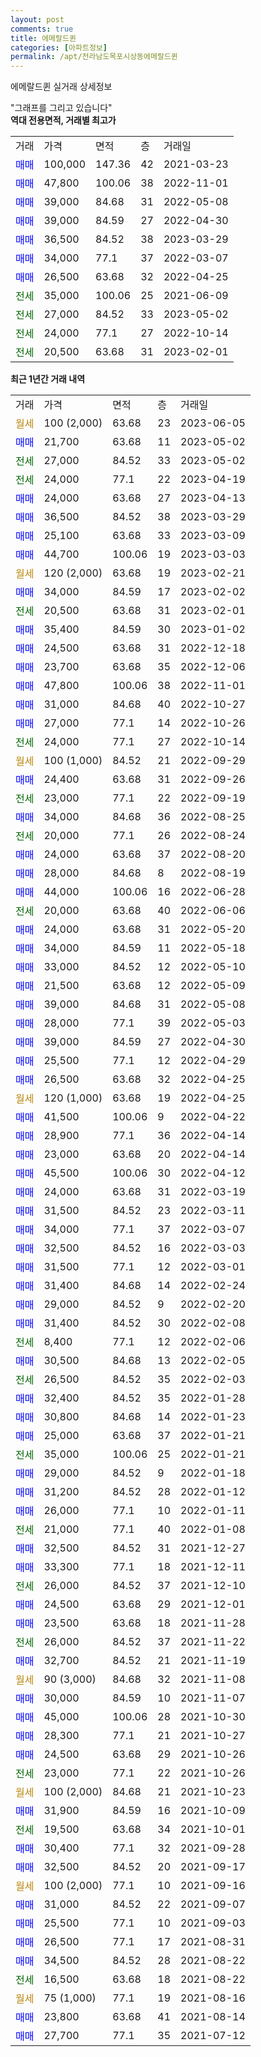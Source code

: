 ```yaml
---
layout: post
comments: true
title: 에메랄드퀸
categories: [아파트정보]
permalink: /apt/전라남도목포시상동에메랄드퀸
---
```


에메랄드퀸 실거래 상세정보

<script type="text/javascript">
  google.charts.load('current', {'packages':['line', 'corechart']});
  google.charts.setOnLoadCallback(drawChart);

  function drawChart() {
    var data = new google.visualization.DataTable();
    data.addColumn('date', '거래일');
    data.addColumn('number', "매매");
    data.addColumn('number', "전세");
    data.addColumn('number', "전매");

    data.addRows([[new Date(Date.parse("2023-06-05")), null, null, null], [new Date(Date.parse("2023-05-02")), 21700, null, null], [new Date(Date.parse("2023-05-02")), null, 27000, null], [new Date(Date.parse("2023-04-19")), null, 24000, null], [new Date(Date.parse("2023-04-13")), 24000, null, null], [new Date(Date.parse("2023-03-29")), 36500, null, null], [new Date(Date.parse("2023-03-09")), 25100, null, null], [new Date(Date.parse("2023-03-03")), 44700, null, null], [new Date(Date.parse("2023-02-21")), null, null, null], [new Date(Date.parse("2023-02-02")), 34000, null, null], [new Date(Date.parse("2023-02-01")), null, 20500, null], [new Date(Date.parse("2023-01-02")), 35400, null, null], [new Date(Date.parse("2022-12-18")), 24500, null, null], [new Date(Date.parse("2022-12-06")), 23700, null, null], [new Date(Date.parse("2022-11-01")), 47800, null, null], [new Date(Date.parse("2022-10-27")), 31000, null, null], [new Date(Date.parse("2022-10-26")), 27000, null, null], [new Date(Date.parse("2022-10-14")), null, 24000, null], [new Date(Date.parse("2022-09-29")), null, null, null], [new Date(Date.parse("2022-09-26")), 24400, null, null], [new Date(Date.parse("2022-09-19")), null, 23000, null], [new Date(Date.parse("2022-08-25")), 34000, null, null], [new Date(Date.parse("2022-08-24")), null, 20000, null], [new Date(Date.parse("2022-08-20")), 24000, null, null], [new Date(Date.parse("2022-08-19")), 28000, null, null], [new Date(Date.parse("2022-06-28")), 44000, null, null], [new Date(Date.parse("2022-06-06")), null, 20000, null], [new Date(Date.parse("2022-05-20")), 24000, null, null], [new Date(Date.parse("2022-05-18")), 34000, null, null], [new Date(Date.parse("2022-05-10")), 33000, null, null], [new Date(Date.parse("2022-05-09")), 21500, null, null], [new Date(Date.parse("2022-05-08")), 39000, null, null], [new Date(Date.parse("2022-05-03")), 28000, null, null], [new Date(Date.parse("2022-04-30")), 39000, null, null], [new Date(Date.parse("2022-04-29")), 25500, null, null], [new Date(Date.parse("2022-04-25")), 26500, null, null], [new Date(Date.parse("2022-04-25")), null, null, null], [new Date(Date.parse("2022-04-22")), 41500, null, null], [new Date(Date.parse("2022-04-14")), 28900, null, null], [new Date(Date.parse("2022-04-14")), 23000, null, null], [new Date(Date.parse("2022-04-12")), 45500, null, null], [new Date(Date.parse("2022-03-19")), 24000, null, null], [new Date(Date.parse("2022-03-11")), 31500, null, null], [new Date(Date.parse("2022-03-07")), 34000, null, null], [new Date(Date.parse("2022-03-03")), 32500, null, null], [new Date(Date.parse("2022-03-01")), 31500, null, null], [new Date(Date.parse("2022-02-24")), 31400, null, null], [new Date(Date.parse("2022-02-20")), 29000, null, null], [new Date(Date.parse("2022-02-08")), 31400, null, null], [new Date(Date.parse("2022-02-06")), null, 8400, null], [new Date(Date.parse("2022-02-05")), 30500, null, null], [new Date(Date.parse("2022-02-03")), null, 26500, null], [new Date(Date.parse("2022-01-28")), 32400, null, null], [new Date(Date.parse("2022-01-23")), 30800, null, null], [new Date(Date.parse("2022-01-21")), 25000, null, null], [new Date(Date.parse("2022-01-21")), null, 35000, null], [new Date(Date.parse("2022-01-18")), 29000, null, null], [new Date(Date.parse("2022-01-12")), 31200, null, null], [new Date(Date.parse("2022-01-11")), 26000, null, null], [new Date(Date.parse("2022-01-08")), null, 21000, null], [new Date(Date.parse("2021-12-27")), 32500, null, null], [new Date(Date.parse("2021-12-11")), 33300, null, null], [new Date(Date.parse("2021-12-10")), null, 26000, null], [new Date(Date.parse("2021-12-01")), 24500, null, null], [new Date(Date.parse("2021-11-28")), 23500, null, null], [new Date(Date.parse("2021-11-22")), null, 26000, null], [new Date(Date.parse("2021-11-19")), 32700, null, null], [new Date(Date.parse("2021-11-08")), null, null, null], [new Date(Date.parse("2021-11-07")), 30000, null, null], [new Date(Date.parse("2021-10-30")), 45000, null, null], [new Date(Date.parse("2021-10-27")), 28300, null, null], [new Date(Date.parse("2021-10-26")), 24500, null, null], [new Date(Date.parse("2021-10-26")), null, 23000, null], [new Date(Date.parse("2021-10-23")), null, null, null], [new Date(Date.parse("2021-10-09")), 31900, null, null], [new Date(Date.parse("2021-10-01")), null, 19500, null], [new Date(Date.parse("2021-09-28")), 30400, null, null], [new Date(Date.parse("2021-09-17")), 32500, null, null], [new Date(Date.parse("2021-09-16")), null, null, null], [new Date(Date.parse("2021-09-07")), 31000, null, null], [new Date(Date.parse("2021-09-03")), 25500, null, null], [new Date(Date.parse("2021-08-31")), 26500, null, null], [new Date(Date.parse("2021-08-22")), 34500, null, null], [new Date(Date.parse("2021-08-22")), null, 16500, null], [new Date(Date.parse("2021-08-16")), null, null, null], [new Date(Date.parse("2021-08-14")), 23800, null, null], [new Date(Date.parse("2021-07-12")), 27700, null, null]]);

    var options = {
      hAxis: {
        format: 'yyyy/MM/dd'
      },    
      lineWidth: 0,
      pointsVisible: true,    
      title: '최근 1년간 유형별 실거래가 분포',
      legend: { position: 'bottom' }
    };

    var formatter = new google.visualization.NumberFormat({pattern:'###,###'} );
    formatter.format(data, 1);
    formatter.format(data, 2);
    
    setTimeout(function() {
        var chart = new google.visualization.LineChart(document.getElementById('columnchart_material'));
        chart.draw(data, (options));
        document.getElementById('loading').style.display = 'none';
    }, 200);
  }
</script>


<div id="loading" style="z-index:20; display: block; margin-left: 0px">"그래프를 그리고 있습니다"</div>
<div id="columnchart_material" style="width: 95%; margin-left: 0px; display: block"></div>
<!-- contents start -->
<b>역대 전용면적, 거래별 최고가</b>
<table class="sortable">
    <tr>
      <td>거래</td>
      <td>가격</td>
      <td>면적</td>
      <td>층</td>
      <td>거래일</td>
    </tr>
        <tr>
          <td><a style="color: blue">매매</a></td>
          <td>100,000</td>
          <td>147.36</td>
          <td>42</td>
          <td>2021-03-23</td>
        </tr>            <tr>
          <td><a style="color: blue">매매</a></td>
          <td>47,800</td>
          <td>100.06</td>
          <td>38</td>
          <td>2022-11-01</td>
        </tr>            <tr>
          <td><a style="color: blue">매매</a></td>
          <td>39,000</td>
          <td>84.68</td>
          <td>31</td>
          <td>2022-05-08</td>
        </tr>            <tr>
          <td><a style="color: blue">매매</a></td>
          <td>39,000</td>
          <td>84.59</td>
          <td>27</td>
          <td>2022-04-30</td>
        </tr>            <tr>
          <td><a style="color: blue">매매</a></td>
          <td>36,500</td>
          <td>84.52</td>
          <td>38</td>
          <td>2023-03-29</td>
        </tr>            <tr>
          <td><a style="color: blue">매매</a></td>
          <td>34,000</td>
          <td>77.1</td>
          <td>37</td>
          <td>2022-03-07</td>
        </tr>            <tr>
          <td><a style="color: blue">매매</a></td>
          <td>26,500</td>
          <td>63.68</td>
          <td>32</td>
          <td>2022-04-25</td>
        </tr>        
        <tr>
              <td><a style="color: darkgreen">전세</a></td>
              <td>35,000</td>
              <td>100.06</td>
              <td>25</td>
              <td>2021-06-09</td>
            </tr>            <tr>
              <td><a style="color: darkgreen">전세</a></td>
              <td>27,000</td>
              <td>84.52</td>
              <td>33</td>
              <td>2023-05-02</td>
            </tr>            <tr>
              <td><a style="color: darkgreen">전세</a></td>
              <td>24,000</td>
              <td>77.1</td>
              <td>27</td>
              <td>2022-10-14</td>
            </tr>            <tr>
              <td><a style="color: darkgreen">전세</a></td>
              <td>20,500</td>
              <td>63.68</td>
              <td>31</td>
              <td>2023-02-01</td>
            </tr>        
    
</table>

<b>최근 1년간 거래 내역</b>

<table class="sortable">
    <tr>
      <td>거래</td>
      <td>가격</td>
      <td>면적</td>
      <td>층</td>
      <td>거래일</td>
    </tr>
    <tr>
      <td><a style="color: darkgoldenrod">월세</a></td>
      <td>100 (2,000)</td>
      <td>63.68</td>
      <td>23</td>
      <td>2023-06-05</td>
    </tr>          <tr>
      <td><a style="color: blue">매매</a></td>
      <td>21,700</td>
      <td>63.68</td>
      <td>11</td>
      <td>2023-05-02</td>
    </tr>          <tr>
      <td><a style="color: darkgreen">전세</a></td>
      <td>27,000</td>
      <td>84.52</td>
      <td>33</td>
      <td>2023-05-02</td>
    </tr>          <tr>
      <td><a style="color: darkgreen">전세</a></td>
      <td>24,000</td>
      <td>77.1</td>
      <td>22</td>
      <td>2023-04-19</td>
    </tr>          <tr>
      <td><a style="color: blue">매매</a></td>
      <td>24,000</td>
      <td>63.68</td>
      <td>27</td>
      <td>2023-04-13</td>
    </tr>          <tr>
      <td><a style="color: blue">매매</a></td>
      <td>36,500</td>
      <td>84.52</td>
      <td>38</td>
      <td>2023-03-29</td>
    </tr>          <tr>
      <td><a style="color: blue">매매</a></td>
      <td>25,100</td>
      <td>63.68</td>
      <td>33</td>
      <td>2023-03-09</td>
    </tr>          <tr>
      <td><a style="color: blue">매매</a></td>
      <td>44,700</td>
      <td>100.06</td>
      <td>19</td>
      <td>2023-03-03</td>
    </tr>          <tr>
      <td><a style="color: darkgoldenrod">월세</a></td>
      <td>120 (2,000)</td>
      <td>63.68</td>
      <td>19</td>
      <td>2023-02-21</td>
    </tr>          <tr>
      <td><a style="color: blue">매매</a></td>
      <td>34,000</td>
      <td>84.59</td>
      <td>17</td>
      <td>2023-02-02</td>
    </tr>          <tr>
      <td><a style="color: darkgreen">전세</a></td>
      <td>20,500</td>
      <td>63.68</td>
      <td>31</td>
      <td>2023-02-01</td>
    </tr>          <tr>
      <td><a style="color: blue">매매</a></td>
      <td>35,400</td>
      <td>84.59</td>
      <td>30</td>
      <td>2023-01-02</td>
    </tr>          <tr>
      <td><a style="color: blue">매매</a></td>
      <td>24,500</td>
      <td>63.68</td>
      <td>31</td>
      <td>2022-12-18</td>
    </tr>          <tr>
      <td><a style="color: blue">매매</a></td>
      <td>23,700</td>
      <td>63.68</td>
      <td>35</td>
      <td>2022-12-06</td>
    </tr>          <tr>
      <td><a style="color: blue">매매</a></td>
      <td>47,800</td>
      <td>100.06</td>
      <td>38</td>
      <td>2022-11-01</td>
    </tr>          <tr>
      <td><a style="color: blue">매매</a></td>
      <td>31,000</td>
      <td>84.68</td>
      <td>40</td>
      <td>2022-10-27</td>
    </tr>          <tr>
      <td><a style="color: blue">매매</a></td>
      <td>27,000</td>
      <td>77.1</td>
      <td>14</td>
      <td>2022-10-26</td>
    </tr>          <tr>
      <td><a style="color: darkgreen">전세</a></td>
      <td>24,000</td>
      <td>77.1</td>
      <td>27</td>
      <td>2022-10-14</td>
    </tr>          <tr>
      <td><a style="color: darkgoldenrod">월세</a></td>
      <td>100 (1,000)</td>
      <td>84.52</td>
      <td>21</td>
      <td>2022-09-29</td>
    </tr>          <tr>
      <td><a style="color: blue">매매</a></td>
      <td>24,400</td>
      <td>63.68</td>
      <td>31</td>
      <td>2022-09-26</td>
    </tr>          <tr>
      <td><a style="color: darkgreen">전세</a></td>
      <td>23,000</td>
      <td>77.1</td>
      <td>22</td>
      <td>2022-09-19</td>
    </tr>          <tr>
      <td><a style="color: blue">매매</a></td>
      <td>34,000</td>
      <td>84.68</td>
      <td>36</td>
      <td>2022-08-25</td>
    </tr>          <tr>
      <td><a style="color: darkgreen">전세</a></td>
      <td>20,000</td>
      <td>77.1</td>
      <td>26</td>
      <td>2022-08-24</td>
    </tr>          <tr>
      <td><a style="color: blue">매매</a></td>
      <td>24,000</td>
      <td>63.68</td>
      <td>37</td>
      <td>2022-08-20</td>
    </tr>          <tr>
      <td><a style="color: blue">매매</a></td>
      <td>28,000</td>
      <td>84.68</td>
      <td>8</td>
      <td>2022-08-19</td>
    </tr>          <tr>
      <td><a style="color: blue">매매</a></td>
      <td>44,000</td>
      <td>100.06</td>
      <td>16</td>
      <td>2022-06-28</td>
    </tr>          <tr>
      <td><a style="color: darkgreen">전세</a></td>
      <td>20,000</td>
      <td>63.68</td>
      <td>40</td>
      <td>2022-06-06</td>
    </tr>          <tr>
      <td><a style="color: blue">매매</a></td>
      <td>24,000</td>
      <td>63.68</td>
      <td>31</td>
      <td>2022-05-20</td>
    </tr>          <tr>
      <td><a style="color: blue">매매</a></td>
      <td>34,000</td>
      <td>84.59</td>
      <td>11</td>
      <td>2022-05-18</td>
    </tr>          <tr>
      <td><a style="color: blue">매매</a></td>
      <td>33,000</td>
      <td>84.52</td>
      <td>12</td>
      <td>2022-05-10</td>
    </tr>          <tr>
      <td><a style="color: blue">매매</a></td>
      <td>21,500</td>
      <td>63.68</td>
      <td>12</td>
      <td>2022-05-09</td>
    </tr>          <tr>
      <td><a style="color: blue">매매</a></td>
      <td>39,000</td>
      <td>84.68</td>
      <td>31</td>
      <td>2022-05-08</td>
    </tr>          <tr>
      <td><a style="color: blue">매매</a></td>
      <td>28,000</td>
      <td>77.1</td>
      <td>39</td>
      <td>2022-05-03</td>
    </tr>          <tr>
      <td><a style="color: blue">매매</a></td>
      <td>39,000</td>
      <td>84.59</td>
      <td>27</td>
      <td>2022-04-30</td>
    </tr>          <tr>
      <td><a style="color: blue">매매</a></td>
      <td>25,500</td>
      <td>77.1</td>
      <td>12</td>
      <td>2022-04-29</td>
    </tr>          <tr>
      <td><a style="color: blue">매매</a></td>
      <td>26,500</td>
      <td>63.68</td>
      <td>32</td>
      <td>2022-04-25</td>
    </tr>          <tr>
      <td><a style="color: darkgoldenrod">월세</a></td>
      <td>120 (1,000)</td>
      <td>63.68</td>
      <td>19</td>
      <td>2022-04-25</td>
    </tr>          <tr>
      <td><a style="color: blue">매매</a></td>
      <td>41,500</td>
      <td>100.06</td>
      <td>9</td>
      <td>2022-04-22</td>
    </tr>          <tr>
      <td><a style="color: blue">매매</a></td>
      <td>28,900</td>
      <td>77.1</td>
      <td>36</td>
      <td>2022-04-14</td>
    </tr>          <tr>
      <td><a style="color: blue">매매</a></td>
      <td>23,000</td>
      <td>63.68</td>
      <td>20</td>
      <td>2022-04-14</td>
    </tr>          <tr>
      <td><a style="color: blue">매매</a></td>
      <td>45,500</td>
      <td>100.06</td>
      <td>30</td>
      <td>2022-04-12</td>
    </tr>          <tr>
      <td><a style="color: blue">매매</a></td>
      <td>24,000</td>
      <td>63.68</td>
      <td>31</td>
      <td>2022-03-19</td>
    </tr>          <tr>
      <td><a style="color: blue">매매</a></td>
      <td>31,500</td>
      <td>84.52</td>
      <td>23</td>
      <td>2022-03-11</td>
    </tr>          <tr>
      <td><a style="color: blue">매매</a></td>
      <td>34,000</td>
      <td>77.1</td>
      <td>37</td>
      <td>2022-03-07</td>
    </tr>          <tr>
      <td><a style="color: blue">매매</a></td>
      <td>32,500</td>
      <td>84.52</td>
      <td>16</td>
      <td>2022-03-03</td>
    </tr>          <tr>
      <td><a style="color: blue">매매</a></td>
      <td>31,500</td>
      <td>77.1</td>
      <td>12</td>
      <td>2022-03-01</td>
    </tr>          <tr>
      <td><a style="color: blue">매매</a></td>
      <td>31,400</td>
      <td>84.68</td>
      <td>14</td>
      <td>2022-02-24</td>
    </tr>          <tr>
      <td><a style="color: blue">매매</a></td>
      <td>29,000</td>
      <td>84.52</td>
      <td>9</td>
      <td>2022-02-20</td>
    </tr>          <tr>
      <td><a style="color: blue">매매</a></td>
      <td>31,400</td>
      <td>84.52</td>
      <td>30</td>
      <td>2022-02-08</td>
    </tr>          <tr>
      <td><a style="color: darkgreen">전세</a></td>
      <td>8,400</td>
      <td>77.1</td>
      <td>12</td>
      <td>2022-02-06</td>
    </tr>          <tr>
      <td><a style="color: blue">매매</a></td>
      <td>30,500</td>
      <td>84.68</td>
      <td>13</td>
      <td>2022-02-05</td>
    </tr>          <tr>
      <td><a style="color: darkgreen">전세</a></td>
      <td>26,500</td>
      <td>84.52</td>
      <td>35</td>
      <td>2022-02-03</td>
    </tr>          <tr>
      <td><a style="color: blue">매매</a></td>
      <td>32,400</td>
      <td>84.52</td>
      <td>35</td>
      <td>2022-01-28</td>
    </tr>          <tr>
      <td><a style="color: blue">매매</a></td>
      <td>30,800</td>
      <td>84.68</td>
      <td>14</td>
      <td>2022-01-23</td>
    </tr>          <tr>
      <td><a style="color: blue">매매</a></td>
      <td>25,000</td>
      <td>63.68</td>
      <td>37</td>
      <td>2022-01-21</td>
    </tr>          <tr>
      <td><a style="color: darkgreen">전세</a></td>
      <td>35,000</td>
      <td>100.06</td>
      <td>25</td>
      <td>2022-01-21</td>
    </tr>          <tr>
      <td><a style="color: blue">매매</a></td>
      <td>29,000</td>
      <td>84.52</td>
      <td>9</td>
      <td>2022-01-18</td>
    </tr>          <tr>
      <td><a style="color: blue">매매</a></td>
      <td>31,200</td>
      <td>84.52</td>
      <td>28</td>
      <td>2022-01-12</td>
    </tr>          <tr>
      <td><a style="color: blue">매매</a></td>
      <td>26,000</td>
      <td>77.1</td>
      <td>10</td>
      <td>2022-01-11</td>
    </tr>          <tr>
      <td><a style="color: darkgreen">전세</a></td>
      <td>21,000</td>
      <td>77.1</td>
      <td>40</td>
      <td>2022-01-08</td>
    </tr>          <tr>
      <td><a style="color: blue">매매</a></td>
      <td>32,500</td>
      <td>84.52</td>
      <td>31</td>
      <td>2021-12-27</td>
    </tr>          <tr>
      <td><a style="color: blue">매매</a></td>
      <td>33,300</td>
      <td>77.1</td>
      <td>18</td>
      <td>2021-12-11</td>
    </tr>          <tr>
      <td><a style="color: darkgreen">전세</a></td>
      <td>26,000</td>
      <td>84.52</td>
      <td>37</td>
      <td>2021-12-10</td>
    </tr>          <tr>
      <td><a style="color: blue">매매</a></td>
      <td>24,500</td>
      <td>63.68</td>
      <td>29</td>
      <td>2021-12-01</td>
    </tr>          <tr>
      <td><a style="color: blue">매매</a></td>
      <td>23,500</td>
      <td>63.68</td>
      <td>18</td>
      <td>2021-11-28</td>
    </tr>          <tr>
      <td><a style="color: darkgreen">전세</a></td>
      <td>26,000</td>
      <td>84.52</td>
      <td>37</td>
      <td>2021-11-22</td>
    </tr>          <tr>
      <td><a style="color: blue">매매</a></td>
      <td>32,700</td>
      <td>84.52</td>
      <td>21</td>
      <td>2021-11-19</td>
    </tr>          <tr>
      <td><a style="color: darkgoldenrod">월세</a></td>
      <td>90 (3,000)</td>
      <td>84.68</td>
      <td>32</td>
      <td>2021-11-08</td>
    </tr>          <tr>
      <td><a style="color: blue">매매</a></td>
      <td>30,000</td>
      <td>84.59</td>
      <td>10</td>
      <td>2021-11-07</td>
    </tr>          <tr>
      <td><a style="color: blue">매매</a></td>
      <td>45,000</td>
      <td>100.06</td>
      <td>28</td>
      <td>2021-10-30</td>
    </tr>          <tr>
      <td><a style="color: blue">매매</a></td>
      <td>28,300</td>
      <td>77.1</td>
      <td>21</td>
      <td>2021-10-27</td>
    </tr>          <tr>
      <td><a style="color: blue">매매</a></td>
      <td>24,500</td>
      <td>63.68</td>
      <td>29</td>
      <td>2021-10-26</td>
    </tr>          <tr>
      <td><a style="color: darkgreen">전세</a></td>
      <td>23,000</td>
      <td>77.1</td>
      <td>22</td>
      <td>2021-10-26</td>
    </tr>          <tr>
      <td><a style="color: darkgoldenrod">월세</a></td>
      <td>100 (2,000)</td>
      <td>84.68</td>
      <td>21</td>
      <td>2021-10-23</td>
    </tr>          <tr>
      <td><a style="color: blue">매매</a></td>
      <td>31,900</td>
      <td>84.59</td>
      <td>16</td>
      <td>2021-10-09</td>
    </tr>          <tr>
      <td><a style="color: darkgreen">전세</a></td>
      <td>19,500</td>
      <td>63.68</td>
      <td>34</td>
      <td>2021-10-01</td>
    </tr>          <tr>
      <td><a style="color: blue">매매</a></td>
      <td>30,400</td>
      <td>77.1</td>
      <td>32</td>
      <td>2021-09-28</td>
    </tr>          <tr>
      <td><a style="color: blue">매매</a></td>
      <td>32,500</td>
      <td>84.52</td>
      <td>20</td>
      <td>2021-09-17</td>
    </tr>          <tr>
      <td><a style="color: darkgoldenrod">월세</a></td>
      <td>100 (2,000)</td>
      <td>77.1</td>
      <td>10</td>
      <td>2021-09-16</td>
    </tr>          <tr>
      <td><a style="color: blue">매매</a></td>
      <td>31,000</td>
      <td>84.52</td>
      <td>22</td>
      <td>2021-09-07</td>
    </tr>          <tr>
      <td><a style="color: blue">매매</a></td>
      <td>25,500</td>
      <td>77.1</td>
      <td>10</td>
      <td>2021-09-03</td>
    </tr>          <tr>
      <td><a style="color: blue">매매</a></td>
      <td>26,500</td>
      <td>77.1</td>
      <td>17</td>
      <td>2021-08-31</td>
    </tr>          <tr>
      <td><a style="color: blue">매매</a></td>
      <td>34,500</td>
      <td>84.52</td>
      <td>28</td>
      <td>2021-08-22</td>
    </tr>          <tr>
      <td><a style="color: darkgreen">전세</a></td>
      <td>16,500</td>
      <td>63.68</td>
      <td>18</td>
      <td>2021-08-22</td>
    </tr>          <tr>
      <td><a style="color: darkgoldenrod">월세</a></td>
      <td>75 (1,000)</td>
      <td>77.1</td>
      <td>19</td>
      <td>2021-08-16</td>
    </tr>          <tr>
      <td><a style="color: blue">매매</a></td>
      <td>23,800</td>
      <td>63.68</td>
      <td>41</td>
      <td>2021-08-14</td>
    </tr>          <tr>
      <td><a style="color: blue">매매</a></td>
      <td>27,700</td>
      <td>77.1</td>
      <td>35</td>
      <td>2021-07-12</td>
    </tr>      </table>
<!-- contents end -->    

